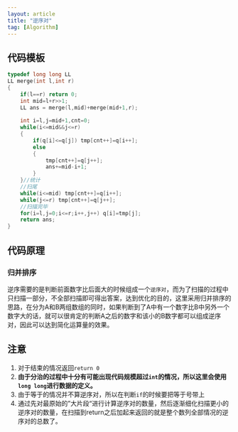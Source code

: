 ```yaml
---
layout: article
title: "逆序对"
tag: [Algorithm]
---
```


## 代码模板

```cpp
typedef long long LL
LL merge(int l,int r)
{
    if(l==r) return 0;
    int mid=l+r>>1;
    LL ans = merge(l,mid)+merge(mid+1,r);
    
    int i=l,j=mid+1,cnt=0;
    while(i<=mid&&j<=r)
    {
        if(q[i]<=q[j]) tmp[cnt++]=q[i++];
        else
        {
            tmp[cnt++]=q[j++];
            ans+=mid-i+1;
        }
    }//统计
    //扫尾
    while(i<=mid) tmp[cnt++]=q[i++];
    while(j<=r) tmp[cnt++]=q[j++];
    //扫描完毕
    for(i=l,j=0;i<=r;i++,j++) q[i]=tmp[j];
    return ans;
}
```

## 代码原理

### 归并排序

​    逆序需要的是判断前面数字比后面大的时候组成一个`逆序对`，而为了扫描的过程中只扫描一部分，不全部扫描即可得出答案，达到优化的目的，这里采用归并排序的思路，在分为A和B两组数组的同时，如果判断到了A中有一个数字比B中另外一个数字大的话，就可以很肯定的判断A之后的数字和该小的B数字都可以组成逆序对，因此可以达到简化运算量的效果。

## 注意

1. 对于结束的情况返回`return 0`
2. **由于分治的过程中十分有可能出现代码规模超过`int`的情况，所以这里会使用`long long`进行数据的定义。**
3. 由于等于的情况并不算逆序对，所以在判断`if`的时候要把等于号带上
4. 通过先对最原始的”大片段“进行计算逆序对的数量，然后逐渐细化扫描更小的逆序对的数量，在扫描到return之后加起来返回的就是整个数列全部情况的逆序对的总数了。
